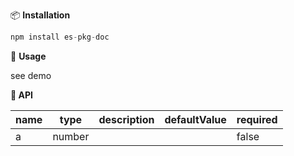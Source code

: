 
📦 **Installation**
``` javascript
npm install es-pkg-doc
```
🔨 **Usage**

see demo

**🔨 API**

| name | type   | description | defaultValue | required |
| :--- | ------ | ----------- | ------------ |----------|
| a    | number |             |              | false    |

